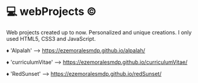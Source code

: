 # :computer: webProjects :copyright:
Web projects created up to now. Personalized and unique creations. I only used HTML5, CSS3 and JavaScript.

:diamonds: 'Alpalah' --> https://ezemoralesmdp.github.io/alpalah/

:diamonds: 'curriculumVitae' --> https://ezemoralesmdp.github.io/curriculumVitae/

:diamonds: 'RedSunset' --> https://ezemoralesmdp.github.io/redSunset/
